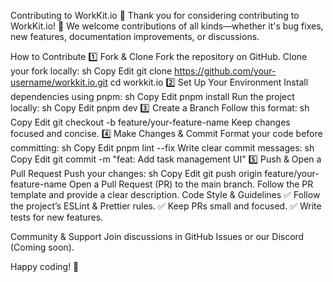 Contributing to WorkKit.io 🚀
Thank you for considering contributing to WorkKit.io! 🎉 We welcome contributions of all kinds—whether it's bug fixes, new features, documentation improvements, or discussions.

How to Contribute
1️⃣ Fork & Clone
Fork the repository on GitHub.
Clone your fork locally:
sh
Copy
Edit
git clone https://github.com/your-username/workkit.io.git
cd workkit.io
2️⃣ Set Up Your Environment
Install dependencies using pnpm:
sh
Copy
Edit
pnpm install
Run the project locally:
sh
Copy
Edit
pnpm dev
3️⃣ Create a Branch
Follow this format:
sh
Copy
Edit
git checkout -b feature/your-feature-name
Keep changes focused and concise.
4️⃣ Make Changes & Commit
Format your code before committing:
sh
Copy
Edit
pnpm lint --fix
Write clear commit messages:
sh
Copy
Edit
git commit -m "feat: Add task management UI"
5️⃣ Push & Open a Pull Request
Push your changes:
sh
Copy
Edit
git push origin feature/your-feature-name
Open a Pull Request (PR) to the main branch.
Follow the PR template and provide a clear description.
Code Style & Guidelines
✅ Follow the project’s ESLint & Prettier rules.
✅ Keep PRs small and focused.
✅ Write tests for new features.

Community & Support
Join discussions in GitHub Issues or our Discord (Coming soon).

Happy coding! 🚀
